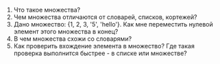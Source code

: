 1. Что такое множества?
2. Чем множества отличаются от словарей, списков, кортежей?
3. Дано множество: {1, 2, 3, '5', 'hello'}. Как мне переместить нулевой элемент этого множества в конец?
4. В чем множества схожи со словарями?
5. Как проверить вхождение элемента в множество? Где такая проверка выполнится быстрее - в списке или множестве?

